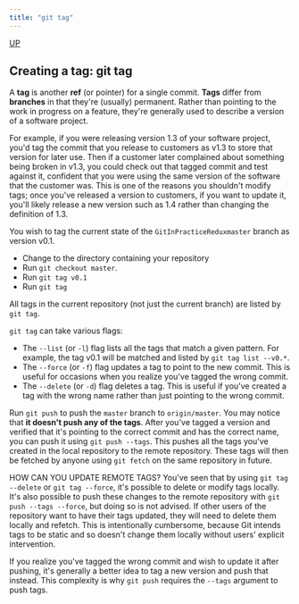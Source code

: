 ```yaml
---
title: "git tag"
---
```


[UP](/git.html)


## Creating a tag: git tag

A **tag** is another **ref** (or pointer) for a single commit.
**Tags** differ from **branches** in that they're (usually) permanent.
Rather than pointing to the work in progress on a feature,
they're generally used to describe a version of a software project.

For example, if you were releasing version 1.3 of your software project,
you'd tag the commit that you release to customers as v1.3 to store that version for later use.
Then if a customer later complained about something being broken in v1.3,
you could check out that tagged commit and test against it,
confident that you were using the same version of the software that the customer was.
This is one of the reasons you shouldn't modify tags; once you've released a version to customers,
if you want to update it, you'll likely release a new version such as 1.4 rather than changing the definition of 1.3.

You wish to tag the current state of the `GitInPracticeReduxmaster` branch as version v0.1.

- Change to the directory containing your repository
- Run `git checkout master`.
- Run `git tag v0.1`
- Run `git tag`

All tags in the current repository (not just the current branch) are listed by `git tag`.

`git tag` can take various flags:
- The `--list` (or `-l`) flag lists all the tags that match a given pattern. For example, the tag v0.1 will be matched and listed by `git tag list --v0.*`.
- The `--force` (or `-f`) flag updates a tag to point to the new commit. This is useful for occasions when you realize you've tagged the wrong commit.
- The `--delete` (or `-d`) flag deletes a tag. This is useful if you've created a tag with the wrong name rather than just pointing to the wrong commit.

Run `git push` to push the `master` branch to `origin/master`.
You may notice that **it doesn't push any of the tags**.
After you've tagged a version and verified that it's pointing to the correct commit and has the correct name,
you can push it using `git push --tags`.
This pushes all the tags you've created in the local repository to the remote repository.
These tags will then be fetched by anyone using `git fetch` on the same repository in future.

HOW CAN YOU UPDATE REMOTE TAGS?
You've seen that by using `git tag --delete` or `git tag --force`,
it's possible to delete or modify tags locally.
It's also possible to push these changes to the remote repository with `git push --tags --force`,
but doing so is not advised.
If other users of the repository want to have their tags updated, they will need to delete them locally and refetch.
This is intentionally cumbersome, because Git intends tags to be static and
so doesn't change them locally without users' explicit intervention.

If you realize you've tagged the wrong commit and wish to update it after pushing,
it's generally a better idea to tag a new version and push that instead.
This complexity is why `git push` requires the `--tags` argument to push tags.
